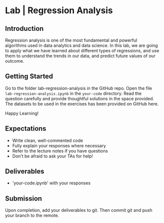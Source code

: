 


# Lab | Regression Analysis


## Introduction

Regression analysis is one of the most fundamental and powerful algorithms used in data analytics and data science. In this lab, we are going to apply what we have learned about different types of regressions, and use them to understand the trends in our data, and predict future values of our outcome.


## Getting Started

Go to the folder lab-regression-analysis in the GitHub repo. Open the file `lab-regression-analysis.ipynb` in the `your-code` directory. Read the question carefully and provide thoughtful solutions in the space provided. The datasets to be used in the exercises has been provided on GitHub here.

Happy Learning!


## Expectations

- Write clean, well-commented code
- Fully explain your responses where necessary
- Refer to the lecture notes if you have questions
- Don't be afraid to ask your TAs for help!


## Deliverables

- 'your-code.ipynb' with your responses


## Submission

Upon completion, add your deliverables to git. Then commit git and push your branch to the remote.
